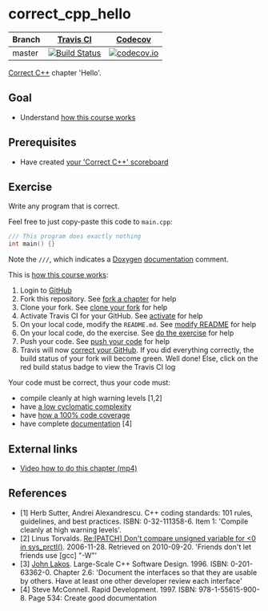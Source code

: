 # correct_cpp_hello

Branch|[Travis CI](https://travis-ci.org)|[Codecov](https://www.codecov.io)
---|---|---
master|[![Build Status](https://travis-ci.org/rscherrer/correct_cpp_hello.svg?branch=master)](https://travis-ci.org/rscherrer/correct_cpp_hello)|[![codecov.io](https://codecov.io/github/rscherrer/correct_cpp_hello/coverage.svg?branch=master)](https://codecov.io/github/rscherrer/correct_cpp_hello/branch/master)

[Correct C++](https://github.com/richelbilderbeek/correct_cpp) chapter 'Hello'.

## Goal

 * Understand [how this course works](https://github.com/richelbilderbeek/correct_cpp/blob/master/doc/how_this_course_works.md)

## Prerequisites

 * Have created [your 'Correct C++' scoreboard](https://github.com/rscherrer/correct_cpp_scoreboard)

## Exercise

Write any program that is correct. 

Feel free to just copy-paste this code to `main.cpp`:

```c++
/// This program does exactly nothing
int main() {}
```

Note the `///`, which indicates a [Doxygen](https://github.com/richelbilderbeek/cpp/blob/master/content/CppDoxygen.md) [documentation](https://github.com/richelbilderbeek/cpp/blob/master/content/CppDocumentation.md) comment.

This is [how this course works](https://github.com/richelbilderbeek/correct_cpp/blob/master/doc/how_this_course_works.md):

  1. Login to [GitHub](https://github.com/)
  2. Fork this repository. See [fork a chapter](https://github.com/richelbilderbeek/correct_cpp/blob/master/doc/1_fork_a_chapter.md) for help
  3. Clone your fork. See [clone your fork](https://github.com/richelbilderbeek/correct_cpp/blob/master/doc/2_clone_your_fork.md) for help
  4. Activate Travis CI for your GitHub. See [activate](https://github.com/richelbilderbeek/correct_cpp/blob/master/doc/3_activate.md) for help 
  5. On your local code, modify the `README.md`. See [modify README](https://github.com/richelbilderbeek/correct_cpp/blob/master/doc/4_modify_readme.md) for help
  6. On your local code, do the exercise. See [do the exercise](https://github.com/richelbilderbeek/correct_cpp/blob/master/doc/5_do_the_exercise.md) for help
  7. Push your code. See [push your code](https://github.com/richelbilderbeek/correct_cpp/blob/master/doc/6_push_your_code.md) for help
  8. Travis will now [correct your GitHub](https://github.com/richelbilderbeek/correct_cpp/blob/master/doc/7_correct_your_github.md). 
     If you did everything correctly, 
     the build status of your fork will become green. 
     Well done! Else, click on the red build status badge 
     to view the Travis CI log

Your code must be correct, thus your code must:

 * compile cleanly at high warning levels [1,2] 
 * have [a low cyclomatic complexity](https://github.com/richelbilderbeek/correct_cpp/blob/master/doc/lower_cyclomatic_complexity.md)
 * have [how a 100% code coverage](https://github.com/richelbilderbeek/correct_cpp/blob/master/doc/get_100_percent_code_coverage.md)
 * have complete [documentation](https://github.com/richelbilderbeek/cpp/blob/master/content/CppDocumentation.md) [4]

## External links

 * [Video how to do this chapter (mp4)](http://www.richelbilderbeek.nl/correct_cpp_hello.mp4)

## References

 * [1] Herb Sutter, Andrei Alexandrescu. C++ coding standards: 101 rules, guidelines, and best practices. ISBN: 0-32-111358-6. Item 1: 'Compile cleanly at high warning levels'.
 * [2] Linus Torvalds. [Re:[PATCH] Don't compare unsigned variable for &lt;0 in sys\_prctl()](http://linux.derkeiler.com/Mailing-Lists/Kernel/2006-11/msg08325.html). 2006-11-28. Retrieved on 2010-09-20. 'Friends don't let friends use [gcc] "-W"'
 * [3] [John Lakos](https://github.com/richelbilderbeek/cpp/blob/master/content/CppJohnLakos.md). Large-Scale C++ Software Design. 1996. ISBN: 0-201-63362-0. Chapter 2.6: 'Document the interfaces so that they are usable by others. Have at least one other developer review each interface'
 * [4] Steve McConnell. Rapid Development. 1997. ISBN: 978-1-55615-900-8. Page 534: Create good documentation
